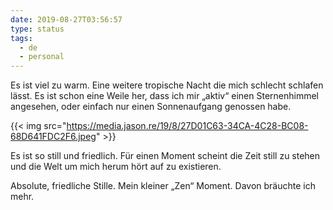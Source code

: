```yaml
---
date: 2019-08-27T03:56:57
type: status
tags:
  - de
  - personal
---
```

Es ist viel zu warm. Eine weitere tropische Nacht die mich schlecht schlafen lässt. Es ist schon eine Weile her, dass ich mir „aktiv“ einen Sternenhimmel angesehen, oder einfach nur einen Sonnenaufgang genossen habe.

{{< img src="https://media.jason.re/19/8/27D01C63-34CA-4C28-BC08-68D641FDC2F6.jpeg" >}}

Es ist so still und friedlich. Für einen Moment scheint die Zeit still zu stehen und die Welt um mich herum hört auf zu existieren.

Absolute, friedliche Stille. Mein kleiner „Zen“ Moment. Davon bräuchte ich mehr.